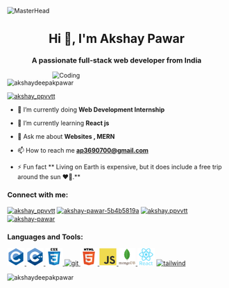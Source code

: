![MasterHead](https://i.pinimg.com/originals/b2/83/11/b2831136a1912c98b1cad1b4eb9ab112.gif)

<h1 align="center">Hi 👋, I'm Akshay Pawar</h1>
<h3 align="center">A passionate full-stack web developer from India</h3>
<img align="right" alt="Coding" width="400" src="https://cdn.dribbble.com/users/1118376/screenshots/3604186/developer-dribbble.gif">

<p align="left"> <img src="https://komarev.com/ghpvc/?username=akshaydeepakpawar&label=Profile%20views&color=0e75b6&style=flat" alt="akshaydeepakpawar" /> </p>

<p align="left"> <a href="https://twitter.com/akshay_ppvvtt" target="blank"><img src="https://img.shields.io/twitter/follow/akshay_ppvvtt?logo=twitter&style=for-the-badge" alt="akshay_ppvvtt" /></a> </p>

- 🔭 I’m currently doing **Web Development Internship**

- 🌱 I’m currently learning **React js**

- 💬 Ask me about **Websites , MERN**

- 📫 How to reach me **ap3690700@gmail.com**

- ⚡ Fun fact **  Living on Earth is expensive, but it does include a free trip around the sun ❤️‍🔥.**

<h3 align="left">Connect with me:</h3>
<p align="left">
<a href="https://twitter.com/akshay_ppvvtt" target="blank"><img align="center" src="https://raw.githubusercontent.com/rahuldkjain/github-profile-readme-generator/master/src/images/icons/Social/twitter.svg" alt="akshay_ppvvtt" height="30" width="40" /></a>
<a href="https://linkedin.com/in/akshay-pawar-5b4b5819a" target="blank"><img align="center" src="https://raw.githubusercontent.com/rahuldkjain/github-profile-readme-generator/master/src/images/icons/Social/linked-in-alt.svg" alt="akshay-pawar-5b4b5819a" height="30" width="40" /></a>
<a href="https://instagram.com/akshay.ppvvtt" target="blank"><img align="center" src="https://raw.githubusercontent.com/rahuldkjain/github-profile-readme-generator/master/src/images/icons/Social/instagram.svg" alt="akshay.ppvvtt" height="30" width="40" /></a>
<a href="https://www.youtube.com/channel/UCOx7hCP9jTQsKUgaEg1NAgw" target="blank"><img align="center" src="https://raw.githubusercontent.com/rahuldkjain/github-profile-readme-generator/master/src/images/icons/Social/youtube.svg" alt="akshay-pawar" height="30" width="40" /></a>
<h3 align="left">Languages and Tools:</h3>
<a href="https://www.cprogramming.com/" target="_blank" rel="noreferrer"> <img src="https://raw.githubusercontent.com/devicons/devicon/master/icons/c/c-original.svg" alt="c" width="40" height="40"/> </a> <a href="https://www.w3schools.com/cpp/" target="_blank" rel="noreferrer"> <img src="https://raw.githubusercontent.com/devicons/devicon/master/icons/cplusplus/cplusplus-original.svg" alt="cplusplus" width="40" height="40"/> </a> <a href="https://www.w3schools.com/css/" target="_blank" rel="noreferrer"> <img src="https://raw.githubusercontent.com/devicons/devicon/master/icons/css3/css3-original-wordmark.svg" alt="css3" width="40" height="40"/> </a> <a href="https://git-scm.com/" target="_blank" rel="noreferrer"> <img src="https://www.vectorlogo.zone/logos/git-scm/git-scm-icon.svg" alt="git" width="40" height="40"/> </a> <a href="https://www.w3.org/html/" target="_blank" rel="noreferrer"> <img src="https://raw.githubusercontent.com/devicons/devicon/master/icons/html5/html5-original-wordmark.svg" alt="html5" width="40" height="40"/> </a> <a href="https://developer.mozilla.org/en-US/docs/Web/JavaScript" target="_blank" rel="noreferrer"> <img src="https://raw.githubusercontent.com/devicons/devicon/master/icons/javascript/javascript-original.svg" alt="javascript" width="40" height="40"/> </a><a href="https://www.mongodb.com/" target="_blank" rel="noreferrer"> <img src="https://raw.githubusercontent.com/devicons/devicon/master/icons/mongodb/mongodb-original-wordmark.svg" alt="mongodb" width="40" height="40"/> </a> <img src="https://raw.githubusercontent.com/devicons/devicon/master/icons/react/react-original-wordmark.svg" alt="react" width="40" height="40"/> </a> <a href="https://tailwindcss.com/" target="_blank" rel="noreferrer"> <img src="https://www.vectorlogo.zone/logos/tailwindcss/tailwindcss-icon.svg" alt="tailwind" width="40" height="40"/> </a> </p>

<p><img align="center" src="https://github-readme-streak-stats.herokuapp.com/?user=akshaydeepakpawar&" alt="akshaydeepakpawar" /></p>
